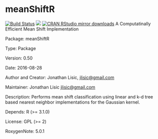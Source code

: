 # meanShiftR  
[![Build Status](https://travis-ci.org/jlisic/meanShiftR.svg?branch=master)](https://travis-ci.org/jlisic/meanShiftR)
[![](http://www.r-pkg.org/badges/version/meanShiftR)](http://www.r-pkg.org/pkg/meanShiftR)
[![CRAN RStudio mirror downloads](http://cranlogs.r-pkg.org/badges/meanShiftR)](http://www.r-pkg.org/pkg/meanShiftR)
A Computatinally Efficient Mean Shift Implementation 

Package: meanShiftR

Type: Package

Version: 0.50 

Date: 2016-08-28

Author and Creator:
    Jonathan Lisic, jlisic@gmail.com 

Maintainer: Jonathan Lisic <jlisic@gmail.com>

Description: Performs mean shift classification using linear and 
  k-d tree based nearest neighbor implementations for the Gaussian
  kernel. 

Depends: R (>= 3.1.0)

License: GPL (>= 2)

RoxygenNote: 5.0.1
